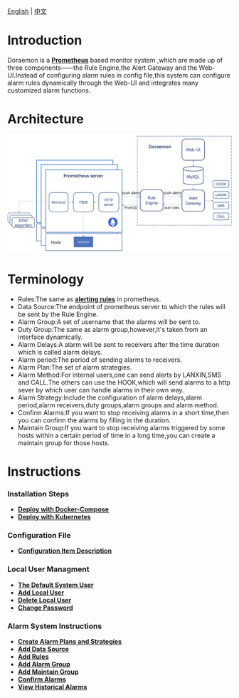 [English](readme.md) | [中文](readme-CN.md)  
# Introduction  
Doraemon is a **[Prometheus](https://prometheus.io)** based monitor system ,which are made up of three components——the Rule Engine,the Alert Gateway and the Web-UI.Instead of configuring alarm rules in config file,this system can configure alarm rules dynamically through the Web-UI and integrates many customized alarm functions. 

# Architecture  
![Architecture](images/Architecture.png)  

# Terminology  
- Rules:The same as **[alerting rules](https://prometheus.io/prometheus/latest/configuration/alerting_rules/)** in prometheus.  
- Data Source:The endpoint of prometheus server to which the rules will be sent by the Rule Engine.
- Alarm Group:A set of username that the alarms will be sent to.
- Duty Group:The same as alarm group,however,it's taken from an interface dynamically. 
- Alarm Delays:A alarm will be sent to receivers after the time duration which is called alarm delays.
- Alarm period:The period of sending alarms to receivers.
- Alarm Plan:The set of alarm strategies.
- Alarm Method:For internal users,one can send alerts by LANXIN,SMS and CALL.The others can use the HOOK,which will send alarms to a http sever by which user can handle alarms in their own way.
- Alarm Strategy:Include the configuration of alarm delays,alarm period,alarm receivers,duty groups,alarm groups and alarm method.
- Confirm Alarms:If you want to stop receiving alarms in a short time,then you can confirm the alarms by filling in the duration.
- Maintain Group:If you want to stop receiving alarms triggered by some hosts within a certain period of time in a long time,you can create a maintain group for those hosts.


# Instructions  
### Installation Steps
- **[Deploy with Docker-Compose](InstallByDocker.md)**  
- **[Deploy with Kubernetes](InstallByK8s.md)**

### Configuration File
- **[Configuration Item Description](ConfigurationItemDescription.md)**  

### Local User Managment
- **[The Default System User](DefaultUser.md)**
- **[Add Local User](AddUser.md)**
- **[Delete Local User](DeleteUser.md)**
- **[Change Password](ChangePassword.md)**

### Alarm System Instructions
- **[Create Alarm Plans and Strategies](CreateAlarmStrategies.md)**    
- **[Add Data Source](AddDataSource.md)**  
- **[Add Rules](AddRules.md)**  
- **[Add Alarm Group](AddAlarmGroup.md)**  
- **[Add Maintain Group](AddMaintainGroup.md)**  
- **[Confirm Alarms](ConfirmAlarms.md)**  
- **[View Historical Alarms](ViewHistoricalAlarms.md)**  